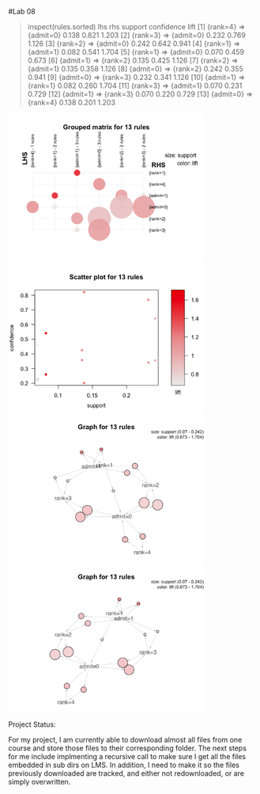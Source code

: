 #Lab 08



> inspect(rules.sorted)
     lhs          rhs       support confidence lift
[1]  {rank=4}  => {admit=0} 0.138   0.821      1.203
[2]  {rank=3}  => {admit=0} 0.232   0.769      1.126
[3]  {rank=2}  => {admit=0} 0.242   0.642      0.941
[4]  {rank=1}  => {admit=1} 0.082   0.541      1.704
[5]  {rank=1}  => {admit=0} 0.070   0.459      0.673
[6]  {admit=1} => {rank=2}  0.135   0.425      1.126
[7]  {rank=2}  => {admit=1} 0.135   0.358      1.126
[8]  {admit=0} => {rank=2}  0.242   0.355      0.941
[9]  {admit=0} => {rank=3}  0.232   0.341      1.126
[10] {admit=1} => {rank=1}  0.082   0.260      1.704
[11] {rank=3}  => {admit=1} 0.070   0.231      0.729
[12] {admit=1} => {rank=3}  0.070   0.220      0.729
[13] {admit=0} => {rank=4}  0.138   0.201      1.203


<img src="./Rplot.png" alt="Practice 1" height="300">

<img src="./Rplot01.png" alt="Practice 1" height="300">

<img src="./Rplot02.png" alt="Practice 1" height="300">

<img src="./Rplot03.png" alt="Practice 1" height="300">



Project Status:

For my project, I am currently able to download almost all files from one course
and store those files to their corresponding folder.  The next steps for me include implmenting
a recursive call to make sure I get all the files embedded in sub dirs on LMS.  In addition,
I need to make it so the files previously downloaded are tracked, and either not redownloaded, or are simply
overwritten.
